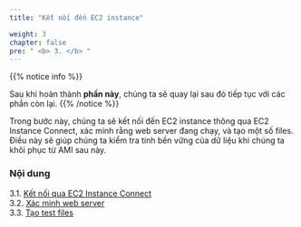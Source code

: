 ```yaml
---
title: "Kết nối đến EC2 instance"

weight: 3
chapter: false
pre: " <b> 3. </b> "
---
```


{{% notice info %}}

Sau khi hoàn thành **phần này**, chúng ta sẽ quay lại  sau đó tiếp tục với các phần còn lại.
{{% /notice %}}

Trong bước này, chúng ta sẽ kết nối đến EC2 instance thông qua EC2 Instance Connect, xác minh rằng web server đang chạy, và tạo một số files. Điều này sẽ giúp chúng ta kiểm tra tính bền vững của dữ liệu khi chúng ta khôi phục từ AMI sau này.

### Nội dung

3.1. [Kết nối qua EC2 Instance Connect](3.1-connect-instance/) \
3.2. [Xác minh web server](3.2-verify-webserver/) \
3.3. [Tạo test files](3.3-create-files/)
